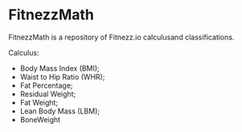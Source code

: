 # FitnezzMath

FitnezzMath is a repository of Fitnezz.io calculusand classifications.


Calculus: 
* Body Mass Index (BMI);
* Waist to Hip Ratio (WHR);
* Fat Percentage;
* Residual Weight;
* Fat Weight;
* Lean Body Mass (LBM);
* BoneWeight